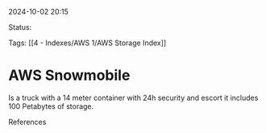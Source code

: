 2024-10-02 20:15

Status:

Tags:
[[4 - Indexes/AWS 1/AWS Storage Index]]
# AWS Snowmobile

Is a truck with a 14 meter container with 24h security and escort it includes 100 Petabytes of storage.

References 
[]()
